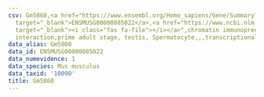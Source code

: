 ```yaml
---
csv: Gm5860,<a href="https://www.ensembl.org/Homo_sapiens/Gene/Summary?db=core;g=ENSMUSG00000085022"
  target="_blank">ENSMUSG00000085022</a>,<a href="https://www.ncbi.nlm.nih.gov/pubmed/25450459"
  target="_blank"><i class="fas fa-file"></i></a>",chromatin immunoprecipitation assay,direct
  interaction,prime adult stage, testis, Spermatocyte,,,transcriptional regulation,
data_alias: Gm5860
data_id: ENSMUSG00000085022
data_numevidence: 1
data_species: Mus musculus
data_taxid: '10090'
title: Gm5860
---
```

